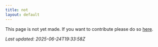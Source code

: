 ```yaml
---
title: not
layout: default
---
```


This page is not yet made. If you want to contribute please do so [here](https://github.com/CrazyH2/Bigstone/blob/wiki/components/not.md).

_Last updated: 2025-06-24T19:33:58Z_
